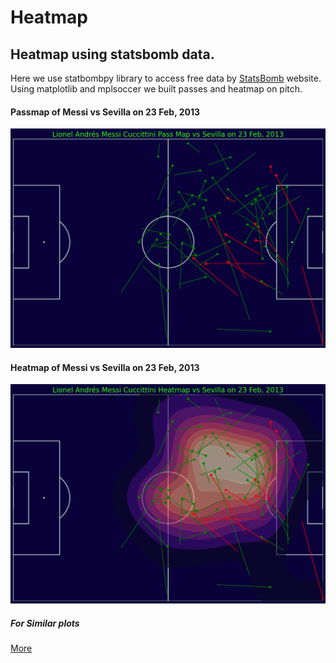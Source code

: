 # Heatmap
## Heatmap using statsbomb data.

Here we use statbombpy library to access free data by [StatsBomb](https://statsbomb.com/) website. Using matplotlib and mplsoccer we built passes and heatmap on pitch.

#### Passmap of Messi vs Sevilla on 23 Feb, 2013
    
![passmap](https://github.com/yashps7/heatmap/blob/main/passmap.png)

#### Heatmap of Messi vs Sevilla on 23 Feb, 2013

![heatmap](https://github.com/yashps7/heatmap/blob/main/heatmap.png)

##### For Similar plots
[More](https://www.youtube.com/playlist?list=PL10a1_q15HwqVEcnqt3tXs1bgvawjsQNW)
